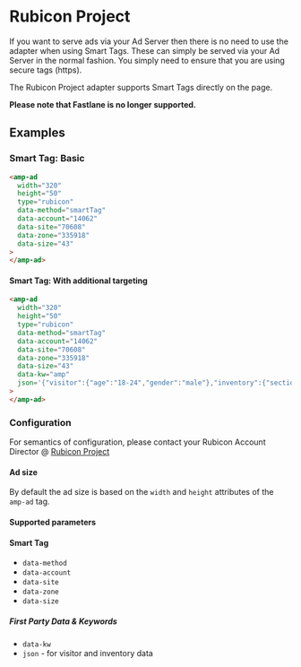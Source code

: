 <!---
Copyright 2015 The AMP HTML Authors. All Rights Reserved.

Licensed under the Apache License, Version 2.0 (the "License");
you may not use this file except in compliance with the License.
You may obtain a copy of the License at

      http://www.apache.org/licenses/LICENSE-2.0

Unless required by applicable law or agreed to in writing, software
distributed under the License is distributed on an "AS-IS" BASIS,
WITHOUT WARRANTIES OR CONDITIONS OF ANY KIND, either express or implied.
See the License for the specific language governing permissions and
limitations under the License.
-->

# Rubicon Project

If you want to serve ads via your Ad Server then there is no need to use the adapter when using Smart Tags. These can simply be served via your Ad Server in the normal fashion. You simply need to ensure that you are using secure tags (https).

The Rubicon Project adapter supports Smart Tags directly on the page.

**Please note that Fastlane is no longer supported.**

## Examples

### Smart Tag: Basic

```html
<amp-ad
  width="320"
  height="50"
  type="rubicon"
  data-method="smartTag"
  data-account="14062"
  data-site="70608"
  data-zone="335918"
  data-size="43"
>
</amp-ad>
```

#### Smart Tag: With additional targeting

```html
<amp-ad
  width="320"
  height="50"
  type="rubicon"
  data-method="smartTag"
  data-account="14062"
  data-site="70608"
  data-zone="335918"
  data-size="43"
  data-kw="amp"
  json='{"visitor":{"age":"18-24","gender":"male"},"inventory":{"section":"amp"}}'
>
</amp-ad>
```

### Configuration

For semantics of configuration, please contact your Rubicon Account Director @
[Rubicon Project](http://platform.rubiconproject.com])

#### Ad size

By default the ad size is based on the `width` and `height` attributes of the `amp-ad` tag.

#### Supported parameters

#### Smart Tag

- `data-method`
- `data-account`
- `data-site`
- `data-zone`
- `data-size`

##### First Party Data & Keywords

- `data-kw`
- `json` - for visitor and inventory data
